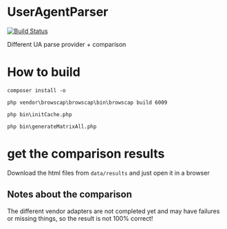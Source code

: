 # UserAgentParser
[![Build Status](https://travis-ci.org/ThaDafinser/UserAgentParser.svg)](https://travis-ci.org/ThaDafinser/UserAgentParser)

Different UA parse provider + comparison

# How to build
`composer install -o`

`php vendor\browscap\browscap\bin\browscap build 6009`

`php bin\initCache.php`

`php bin\generateMatrixAll.php`

# get the comparison results
Download the html files from `data/results` and just open it in a browser

## Notes about the comparison
The different vendor adapters are not completed yet and may have failures or missing things, so the result is not 100% correct!

